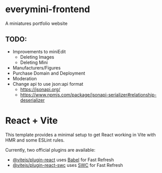 # everymini-frontend

A miniatures portfolio website


## TODO:
* Improvements to miniEdit
  * Deleting Images
  * Deleting Mini
* Manufacturers/Figures
* Purchase Domain and Deployment
* Moderation
* Change api to use json:api format 
  * https://jsonapi.org/ 
  * https://www.npmjs.com/package/jsonapi-serializer#relationship-deserializer


# React + Vite

This template provides a minimal setup to get React working in Vite with HMR and some ESLint rules.

Currently, two official plugins are available:

- [@vitejs/plugin-react](https://github.com/vitejs/vite-plugin-react/blob/main/packages/plugin-react/README.md) uses [Babel](https://babeljs.io/) for Fast Refresh
- [@vitejs/plugin-react-swc](https://github.com/vitejs/vite-plugin-react-swc) uses [SWC](https://swc.rs/) for Fast Refresh

